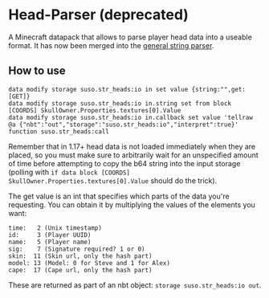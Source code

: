 # Head-Parser (deprecated)
A Minecraft datapack that allows to parse player head data into a useable format. It has now been merged into the [general string parser](https://github.com/5uso/String-Parser).

## How to use
```mcfunction
data modify storage suso.str_heads:io in set value {string:"",get:[GET]}
data modify storage suso.str_heads:io in.string set from block [COORDS] SkullOwner.Properties.textures[0].Value
data modify storage suso.str_heads:io in.callback set value 'tellraw @a {"nbt":"out","storage":"suso.str_heads:io","interpret":true}'
function suso.str_heads:call
```

Remember that in 1.17+ head data is not loaded immediately when they are placed, so you must make sure to arbitrarily wait for an unspecified amount of time before attempting to copy the b64 string into the input storage (polling with `if data block [COORDS] SkullOwner.Properties.textures[0].Value` should do the trick).

The get value is an int that specifies which parts of the data you're requesting. You can obtain it by multiplying the values of the elements you want:

```
time:   2 (Unix timestamp)
id:     3 (Player UUID)
name:   5 (Player name)
sig:    7 (Signature required? 1 or 0)
skin:  11 (Skin url, only the hash part)
model: 13 (Model: 0 for Steve and 1 for Alex)
cape:  17 (Cape url, only the hash part)
```

These are returned as part of an nbt object: `storage suso.str_heads:io out`.
